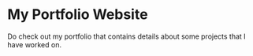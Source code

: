 # My Portfolio Website

Do check out my portfolio that contains details about some projects that I have worked on.
